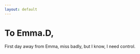 ```yaml
---
layout: default
---
```



# To Emma.D,

First day away from Emma, miss badly, but I know, I need control.
